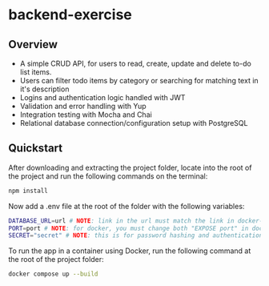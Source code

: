 # backend-exercise

## Overview

* A simple CRUD API, for users to read, create, update and delete to-do list items.
* Users can filter todo items by category or searching for matching text in it's description
* Logins and authentication logic handled with JWT
* Validation and error handling with Yup
* Integration testing with Mocha and Chai
* Relational database connection/configuration setup with PostgreSQL

## Quickstart

After downloading and extracting the project folder, locate into the root of the project and run the following commands on the terminal:

```sh
npm install
```
Now add a .env file at the root of the folder with the following variables:

```sh
DATABASE_URL=url # NOTE: link in the url must match the link in docker-compose.yml (by default it is db)
PORT=port # NOTE: for docker, you must change both "EXPOSE port" in dockerfile and "ports: - port:port" in docker-compose.yml to match
SECRET="secret" # NOTE: this is for password hashing and authentication
```

To run the app in a container using Docker, run the following command at the root of the project folder:
```sh
docker compose up --build
```